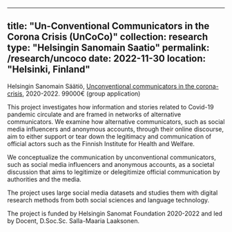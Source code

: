 
---
title: "Un-Conventional Communicators in the Corona Crisis (UnCoCo)"
collection: research
type: "Helsingin Sanomain Saatio"
permalink: /research/uncoco
date: 2022-11-30
location: "Helsinki, Finland"
---
 
Helsingin Sanomain Säätiö, [Unconventional communicators in the corona-crisis](https://blogs.helsinki.fi/uncocoproject/), 2020-2022. 99000€ (group application)

This project investigates how information and stories related to Covid-19 pandemic circulate and are framed in networks of alternative communicators. We examine how alternative communicators, such as social media influencers and anonymous accounts, through their online discourse, aim to either support or tear down the legitimacy and communication of official actors such as the Finnish Institute for Health and Welfare.

We conceptualize the communication by unconventional communicators, such as social media influencers and anonymous accounts, as a societal discussion that aims to legitimize or delegitimize official communication by authorities and the media.

The project uses large social media datasets and studies them with digital research methods from both social sciences and language technology.

The project is funded by Helsingin Sanomat Foundation 2020-2022 and led by Docent, D.Soc.Sc. Salla-Maaria Laaksonen.
